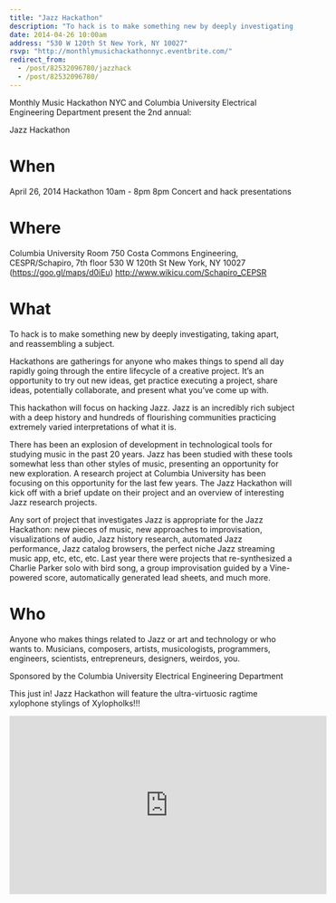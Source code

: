 ```yaml
---
title: "Jazz Hackathon"
description: "To hack is to make something new by deeply investigating, taking apart, and reassembling a subject."
date: 2014-04-26 10:00am
address: "530 W 120th St New York, NY 10027"
rsvp: "http://monthlymusichackathonnyc.eventbrite.com/"
redirect_from:
  - /post/82532096780/jazzhack
  - /post/82532096780/
---
```


Monthly Music Hackathon NYC and Columbia University Electrical Engineering Department present the 2nd annual:

Jazz Hackathon


# When

April 26, 2014
Hackathon 10am - 8pm
8pm Concert and hack presentations


# Where

Columbia University
Room 750 Costa Commons Engineering, CESPR/Schapiro, 7th floor
530 W 120th St New York, NY 10027
(https://goo.gl/maps/d0iEu)
http://www.wikicu.com/Schapiro_CEPSR


# What

To hack is to make something new by deeply investigating, taking apart, and reassembling a subject.

Hackathons are gatherings for anyone who makes things to spend all day rapidly going through the entire lifecycle of a creative project. It’s an opportunity to try out new ideas, get practice executing a project, share ideas, potentially collaborate, and present what you’ve come up with.

This hackathon will focus on hacking Jazz. Jazz is an incredibly rich subject with a deep history and hundreds of flourishing communities practicing extremely varied interpretations of what it is.

There has been an explosion of development in technological tools for studying music in the past 20 years. Jazz has been studied with these tools somewhat less than other styles of music, presenting an opportunity for new exploration. A research project at Columbia University has been focusing on this opportunity for the last few years. The Jazz Hackathon will kick off with a brief update on their project and an overview of interesting Jazz research projects.

Any sort of project that investigates Jazz is appropriate for the Jazz Hackathon: new pieces of music, new approaches to improvisation, visualizations of audio, Jazz history research, automated Jazz performance, Jazz catalog browsers, the perfect niche Jazz streaming music app, etc, etc, etc. Last year there were projects that re-synthesized a Charlie Parker solo with bird song, a group improvisation guided by a Vine-powered score, automatically generated lead sheets, and much more.


# Who

Anyone who makes things related to Jazz or art and technology or who wants to. Musicians, composers, artists, musicologists, programmers, engineers, scientists, entrepreneurs, designers, weirdos, you.


Sponsored by the Columbia University Electrical Engineering Department

This just in! Jazz Hackathon will feature the ultra-virtuosic ragtime xylophone stylings of Xylopholks!!!

<iframe width="560" height="315" src="https://www.youtube.com/embed/MN0XWcj_L6o" frameborder="0" allowfullscreen></iframe>
